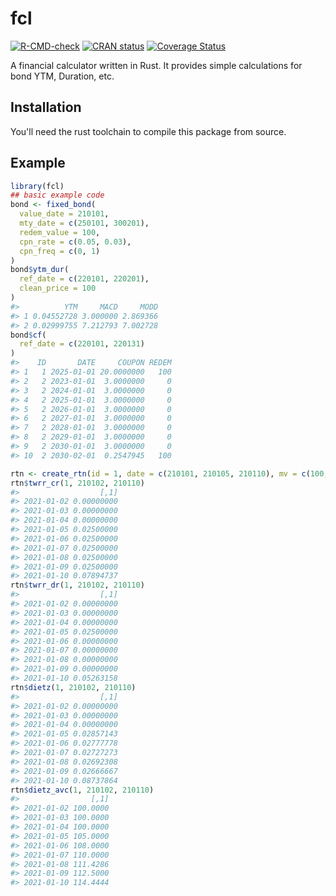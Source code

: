 
<!-- README.md is generated from README.Rmd. Please edit that file -->
# fcl

<!-- badges: start -->
[![R-CMD-check](https://github.com/shrektan/fcl/workflows/R-CMD-check/badge.svg)](https://github.com/shrektan/fcl/actions) [![CRAN status](https://www.r-pkg.org/badges/version/fcl)](https://CRAN.R-project.org/package=fcl) [![Coverage Status](https://coveralls.io/repos/github/shrektan/fcl/badge.svg?branch=main)](https://coveralls.io/github/shrektan/fcl?branch=main) <!-- badges: end -->

A financial calculator written in Rust. It provides simple calculations for bond YTM, Duration, etc.

## Installation

You'll need the rust toolchain to compile this package from source.

## Example

``` r
library(fcl)
## basic example code
bond <- fixed_bond(
  value_date = 210101,
  mty_date = c(250101, 300201),
  redem_value = 100,
  cpn_rate = c(0.05, 0.03),
  cpn_freq = c(0, 1)
)
bond$ytm_dur(
  ref_date = c(220101, 220201),
  clean_price = 100
)
#>          YTM     MACD     MODD
#> 1 0.04552728 3.000000 2.869366
#> 2 0.02999755 7.212793 7.002728
bond$cf(
  ref_date = c(220101, 220131)
)
#>    ID       DATE     COUPON REDEM
#> 1   1 2025-01-01 20.0000000   100
#> 2   2 2023-01-01  3.0000000     0
#> 3   2 2024-01-01  3.0000000     0
#> 4   2 2025-01-01  3.0000000     0
#> 5   2 2026-01-01  3.0000000     0
#> 6   2 2027-01-01  3.0000000     0
#> 7   2 2028-01-01  3.0000000     0
#> 8   2 2029-01-01  3.0000000     0
#> 9   2 2030-01-01  3.0000000     0
#> 10  2 2030-02-01  0.2547945   100

rtn <- create_rtn(id = 1, date = c(210101, 210105, 210110), mv = c(100, 123, 140), pl = c(0, 3, 7))
rtn$twrr_cr(1, 210102, 210110)
#>                  [,1]
#> 2021-01-02 0.00000000
#> 2021-01-03 0.00000000
#> 2021-01-04 0.00000000
#> 2021-01-05 0.02500000
#> 2021-01-06 0.02500000
#> 2021-01-07 0.02500000
#> 2021-01-08 0.02500000
#> 2021-01-09 0.02500000
#> 2021-01-10 0.07894737
rtn$twrr_dr(1, 210102, 210110)
#>                  [,1]
#> 2021-01-02 0.00000000
#> 2021-01-03 0.00000000
#> 2021-01-04 0.00000000
#> 2021-01-05 0.02500000
#> 2021-01-06 0.00000000
#> 2021-01-07 0.00000000
#> 2021-01-08 0.00000000
#> 2021-01-09 0.00000000
#> 2021-01-10 0.05263158
rtn$dietz(1, 210102, 210110)
#>                  [,1]
#> 2021-01-02 0.00000000
#> 2021-01-03 0.00000000
#> 2021-01-04 0.00000000
#> 2021-01-05 0.02857143
#> 2021-01-06 0.02777778
#> 2021-01-07 0.02727273
#> 2021-01-08 0.02692308
#> 2021-01-09 0.02666667
#> 2021-01-10 0.08737864
rtn$dietz_avc(1, 210102, 210110)
#>                [,1]
#> 2021-01-02 100.0000
#> 2021-01-03 100.0000
#> 2021-01-04 100.0000
#> 2021-01-05 105.0000
#> 2021-01-06 108.0000
#> 2021-01-07 110.0000
#> 2021-01-08 111.4286
#> 2021-01-09 112.5000
#> 2021-01-10 114.4444
```
